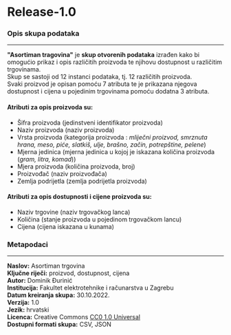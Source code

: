 # Release-1.0

### Opis skupa podataka
---
**"Asortiman tragovina"** je **skup otvorenih podataka** izrađen kako bi omogućio prikaz i opis različitih proizvoda te njihovu dostupnost u različitim trgovinama.<br>
Skup se sastoji od 12 instanci podataka, tj. 12 različitih proizvoda.<br>
Svaki proizvod je opisan pomoću 7 atributa te je prikazana njegova dostupnost i cijena u pojedinim trgovinama pomoću dodatna 3 atributa.<br>

#### Atributi za opis proizvoda su:
- Šifra proizvoda (jedinstveni identifikator proizvoda)
- Naziv proizvoda (naziv proizvoda)
- Vrsta proizvoda (kategorija proizvoda : *mliječni proizvod, smrznuta hrana, meso, piće, slatkiš, ulje, brašno, začin, potrepštine, pelene*)
- Mjerna jedinica (mjerna jedinica u kojoj je iskazana količina proizvoda (*gram, litra, komad*))
- Mjera proizvoda (količina proizvoda, broj)
- Proizvođač (naziv proizvođača)
- Zemlja podrijetla (zemlja podrijetla proizvoda)

#### Atributi za opis dostupnosti i cijene proizvoda su:
- Naziv trgovine (naziv trgovačkog lanca)
- Količina (stanje proizvoda u pojedinom trgovačkom lancu)
- Cijena (cijena iskazana u kunama)


### Metapodaci<br>
---
**Naslov:**  Asortiman trgovina<br>
**Ključne riječi:**  proizvod, dostupnost, cijena<br>
**Autor:**  Dominik Đurinić<br>
**Institucija:** Fakultet elektrotehnike i računarstva u Zagrebu<br>
**Datum kreiranja skupa:**  30.10.2022.<br>
**Verzija:**  1.0<br>
**Jezik:**  hrvatski<br>
**Licenca:** Creative Commons [CC0 1.0 Universal](https://creativecommons.org/publicdomain/zero/1.0/)<br>
**Dostupni formati skupa:**  CSV, JSON
